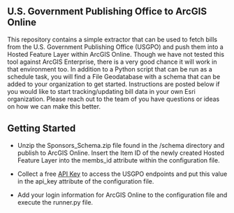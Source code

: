## U.S. Government Publishing Office to ArcGIS Online

This repository contains a simple extractor that can be used to fetch bills from the U.S. Government Publishing Office (USGPO)
and push them into a Hosted Feature Layer within ArcGIS Online. Though we have not tested this tool against ArcGIS 
Enterprise, there is a very good chance it will work in that environment too. In addition to a Python script that can 
be run as a schedule task, you will find a File Geodatabase with a schema that can be added to your organization to 
get started. Instructions are posted below if you would like to start tracking/updating bill data in your own 
Esri organization. Please reach out to the team of you have questions or ideas on how we can make this better. 

## Getting Started

* Unzip the Sponsors_Schema.zip file found in the /schema directory and publish to ArcGIS Online. Insert the Item ID
of the newly created Hosted Feature Layer into the membs_id attribute within the configuration file.

* Collect a free [API Key](https://api.data.gov/signup) to access the USGPO endpoints and put this value in the
api_key attribute of the configuration file.

* Add your login information for ArcGIS Online to the configuration file and execute the runner.py file.
